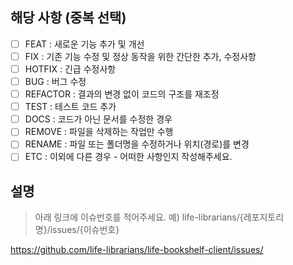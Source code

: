 <!-- PULL REQUEST TEMPLATE -->
<!-- (체크박스 "[ ]"를 "[x]"로 작성하여, 체크해주세요) -->

## 해당 사항 (중복 선택)

-   [ ] FEAT : 새로운 기능 추가 및 개선
-   [ ] FIX : 기존 기능 수정 및 정상 동작을 위한 간단한 추가, 수정사항
-   [ ] HOTFIX : 긴급 수정사항
-   [ ] BUG : 버그 수정
-   [ ] REFACTOR : 결과의 변경 없이 코드의 구조를 재조정
-   [ ] TEST : 테스트 코드 추가
-   [ ] DOCS : 코드가 아닌 문서를 수정한 경우
-   [ ] REMOVE : 파일을 삭제하는 작업만 수행
-   [ ] RENAME : 파일 또는 폴더명을 수정하거나 위치(경로)를 변경
-   [ ] ETC : 이외에 다른 경우 - 어떠한 사항인지 작성해주세요.

## 설명

> 아래 링크에 이슈번호를 적어주세요. 예) life-librarians/{레포지토리명}/issues/{이슈번호}

https://github.com/life-librarians/life-bookshelf-client/issues/
